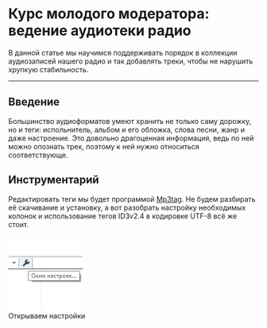 # Курс молодого модератора: ведение аудиотеки радио

В данной статье мы научимся поддерживать порядок в коллекции аудиозаписей нашего радио и так добавлять треки, чтобы не нарушить хрупкую стабильность.

***

## Введение

Большинство аудиоформатов умеют хранить не только саму дорожку, но и теги: испольнитель, альбом и его обложка, слова песни, жанр и даже настроение. Это довольно драгоценная информация, ведь по ней можно опознать трек, поэтому к ней нужно относиться соответствующе.

## Инструментарий

Редактировать теги мы будет программой [Mp3tag](https://mp3tag.de). Не будем разбирать её скачивание и установку, а вот разобрать настройку необходимых колонок и использование тегов ID3v2.4 в кодировке UTF-8 всё же стоит.

![Open settings](open_settings.png)  
Открываем настройки

## 